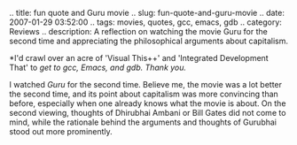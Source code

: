 .. title: fun quote and Guru movie
.. slug: fun-quote-and-guru-movie
.. date: 2007-01-29 03:52:00
.. tags: movies, quotes, gcc, emacs, gdb
.. category: Reviews
.. description: A reflection on watching the movie Guru for the second time and appreciating the philosophical arguments about capitalism.

*I'd crawl over an acre of 'Visual This++' and 'Integrated Development That' to
*get to gcc, Emacs, and gdb. Thank you.*

I watched *Guru* for the second time. Believe me, the movie was a lot better the
second time, and its point about capitalism was more convincing than before,
especially when one already knows what the movie is about. On the second
viewing, thoughts of Dhirubhai Ambani or Bill Gates did not come to mind, while
the rationale behind the arguments and thoughts of Gurubhai stood out more
prominently.
